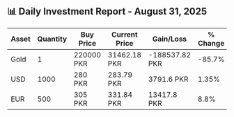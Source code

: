 ## 📊 Daily Investment Report - August 31, 2025

| Asset | Quantity | Buy Price | Current Price | Gain/Loss | % Change |
|-------|----------|-----------|----------------|------------|----------|
| Gold | 1 | 220000 PKR | 31462.18 PKR | -188537.82 PKR | -85.7% |
| USD | 1000 | 280 PKR | 283.79 PKR | 3791.6 PKR | 1.35% |
| EUR | 500 | 305 PKR | 331.84 PKR | 13417.8 PKR | 8.8% |
